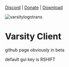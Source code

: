 [Discord](https://discord.gg/v8RKNVXpgw) | [Donate]() | [Download](https://github.com/1osmc/Varsity_Client/releases/tag/v0.1.3)

![varsitylogotrans](https://user-images.githubusercontent.com/88940648/139746334-f190004c-0e43-4609-9244-a8d19cfb43a4.png)


# Varsity Client

github page obviously in beta

default gui key is RSHIFT

